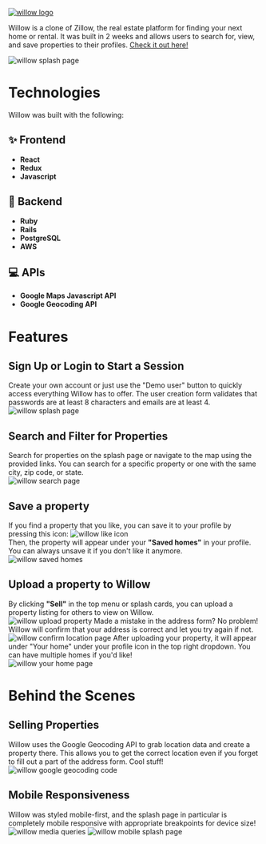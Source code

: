 
[![willow logo](https://i.imgur.com/CGTosdt.png)](https://willow-aa.herokuapp.com/#/)

Willow is a clone of Zillow, the real estate platform for finding your next home or rental. It was built in 2 weeks and allows users to search for, view, and save properties to their profiles. [Check it out here!](https://willow-aa.herokuapp.com/)

![willow splash page](https://i.imgur.com/WW1RCSj.jpeg)

# Technologies

Willow was built with the following:

## :sparkles: Frontend
* **React**
* **Redux**
* **Javascript**

## :wrench: Backend
* **Ruby**
* **Rails**
* **PostgreSQL**
* **AWS**

## :computer: APIs
* **Google Maps Javascript API**
* **Google Geocoding API**

# Features

## Sign Up or Login to Start a Session
Create your own account or just use the "Demo user" button to quickly access everything Willow has to offer. The user creation form validates that passwords are at least 8 characters and emails are at least 4.  
![willow splash page](https://i.imgur.com/6b0j99l.png)

## Search and Filter for Properties
Search for properties on the splash page or navigate to the map using the provided links. You can search for a specific property or one with the same city, zip code, or state.  
![willow search page](https://i.imgur.com/d4xAXuT.jpeg)

## Save a property
If you find a property that you like, you can save it to your profile by pressing this icon:
![willow like icon](https://i.imgur.com/TcvA9TO.png)  
Then, the property will appear under your **"Saved homes"** in your profile. You can always unsave it if you don't like it anymore.  
![willow saved homes](https://i.imgur.com/gS1ztd9.png)

## Upload a property to Willow
By clicking **"Sell"** in the top menu or splash cards, you can upload a property listing for others to view on Willow.  
![willow upload property](https://i.imgur.com/C68Wckm.png)
Made a mistake in the address form? No problem! Willow will confirm that your address is correct and let you try again if not.  
![willow confirm location page](https://i.imgur.com/yblhjQN.png)
After uploading your property, it will appear under "Your home" under your profile icon in the top right dropdown. You can have multiple homes if you'd like!  
![willow your home page](https://i.imgur.com/1XXh7e9.png)

# Behind the Scenes

## Selling Properties

Willow uses the Google Geocoding API to grab location data and create a property there. This allows you to get the correct location even if you forget to fill out a part of the address form. Cool stuff!  
![willow google geocoding code](https://i.imgur.com/tFgEMOe.png)

## Mobile Responsiveness

Willow was styled mobile-first, and the splash page in particular is completely mobile responsive with appropriate breakpoints for device size!  
![willow media queries](https://i.imgur.com/n2yJrgL.png)
![willow mobile splash page](https://i.imgur.com/ec2dOLT.png)